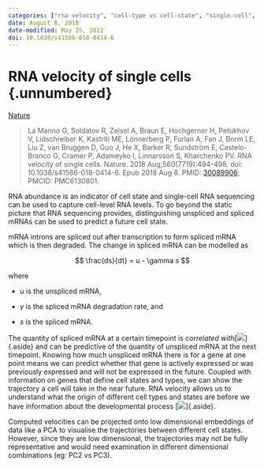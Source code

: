 ```yaml
---
categories: ["rna velocity", "cell-type vs cell-state", "single-cell", "transcriptomics"]
date: August 8, 2018
date-modified: May 25, 2022
doi: 10.1038/s41586-018-0414-6
---
```


# RNA velocity of single cells {.unnumbered}

[Nature](https://www.nature.com/articles/s41586-018-0414-6/)

> La Manno G, Soldatov R, Zeisel A, Braun E, Hochgerner H, Petukhov V,
> Lidschreiber K, Kastriti ME, Lönnerberg P, Furlan A, Fan J, Borm LE, Liu Z,
> van Bruggen D, Guo J, He X, Barker R, Sundström E, Castelo-Branco G, Cramer P,
> Adameyko I, Linnarsson S, Kharchenko PV. RNA velocity of single cells. Nature.
> 2018 Aug;560(7719):494-498. doi: 10.1038/s41586-018-0414-6. Epub 2018 Aug 8.
> PMID: [30089906](https://pubmed.ncbi.nlm.nih.gov/30089906/); PMCID: PMC6130801.

RNA abundance is an indicator of cell state and single-cell RNA sequencing can be
used to capture cell-level RNA levels. To go beyond the static picture that RNA
sequencing provides, distinguishing unspliced and spliced mRNAs can be used to
predict a future cell state.

mRNA introns are spliced out after transcription to form spliced mRNA which is
then degraded. The change in spliced mRNA can be modelled as 

$$ \frac{ds}{dt} = u - \gamma s $$

where 

- $u$ is the unspliced mRNA,

- $\gamma$ is the spliced mRNA degradation rate, and 

- $s$ is the spliced mRNA.

The quantity of spliced mRNA at a certain timepoint is *correlated
with*[![](https://media.springernature.com/full/springer-static/image/art%3A10.1038%2Fs41586-018-0414-6/MediaObjects/41586_2018_414_Fig1_HTML.png?as=webp)]{.aside}
and can be predictive of the quantity of unspliced mRNA at the next timepoint.
Knowing how much unspliced mRNA there is for a gene at one point means we can
predict whether that gene is actively expressed or was previously expressed and
will not be expressed in the future. Coupled with information on genes that
define cell states and types, we can show the trajectory a cell will take in the
near future. RNA velocity allows us to understand what the origin of different
cell types and states are before we have information about the developmental
process [![](https://media.springernature.com/full/springer-static/image/art%3A10.1038%2Fs41586-018-0414-6/MediaObjects/41586_2018_414_Fig3_HTML.png?as=webp)]{.aside}.

Computed velocities can be projected onto low dimensional embeddings of data
like a PCA to visualise the trajectories between different cell states. However,
since they are low dimensional, the trajectories may not be fully representative
and would need examination in different dimensional combinations (eg: PC2 vs
PC3). 

